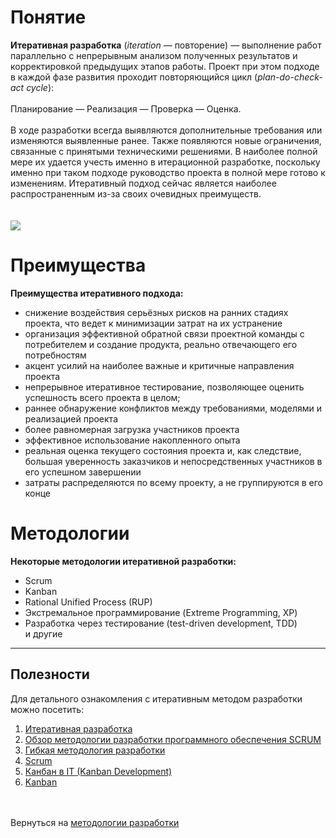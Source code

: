 


# Понятие #

**Итеративная разработка** (_iteration_ — повторение) — выполнение работ параллельно с непрерывным анализом полученных результатов и корректировкой предыдущих этапов работы. Проект при этом подходе в каждой фазе развития проходит повторяющийся цикл (_plan-do-check-act cycle_):<br><br>Планирование — Реализация — Проверка — Оценка.<br>
<br>
В ходе разработки всегда выявляются дополнительные требования или изменяются выявленные ранее. Также появляются новые ограничения, связанные с принятыми техническими решениями. В наиболее полной мере их удается учесть именно в итерационной разработке, поскольку именно при таком подходе руководство проекта в полной мере готово к изменениям. Итеративный подход сейчас является наиболее распространенным из-за своих очевидных преимуществ.<br>
<br>
<br>
<img src='http://upload.wikimedia.org/wikipedia/commons/a/ac/Iterative_development_model_V2.jpg' />



<h1>Преимущества</h1>

<b>Преимущества итеративного подхода:</b>
<ul><li>снижение воздействия серьёзных рисков на ранних стадиях проекта, что   ведет к минимизации затрат на их устранение<br>
</li><li>организация эффективной обратной связи проектной команды с потребителем  и создание продукта, реально отвечающего его потребностям<br>
</li><li>акцент усилий на наиболее важные и критичные направления проекта<br>
</li><li>непрерывное итеративное тестирование, позволяющее оценить успешность   всего проекта в целом;<br>
</li><li>раннее обнаружение конфликтов между требованиями, моделями и реализацией проекта<br>
</li><li>более равномерная загрузка участников проекта<br>
</li><li>эффективное использование накопленного опыта<br>
</li><li>реальная оценка текущего состояния проекта и, как следствие, большая уверенность заказчиков и непосредственных участников в его успешном завершении<br>
</li><li>затраты распределяются по всему проекту, а не группируются в его конце</li></ul>

<h1>Методологии</h1>

<b>Некоторые методологии итеративной разработки:</b>
<ul><li>Scrum<br>
</li><li>Kanban<br>
</li><li>Rational Unified Process (RUP)<br>
</li><li>Экстремальное программирование (Extreme Programming, XP)<br>
</li><li>Разработка через тестирование (test-driven development, TDD)<br>
и другие</li></ul>

<hr />

<h2>Полезности</h2>

Для детального ознакомления с итеративным методом разработки можно посетить:<br>
<ol><li><a href='http://ru.wikipedia.org/wiki/%D0%98%D1%82%D0%B5%D1%80%D0%B0%D1%82%D0%B8%D0%B2%D0%BD%D0%B0%D1%8F_%D1%80%D0%B0%D0%B7%D1%80%D0%B0%D0%B1%D0%BE%D1%82%D0%BA%D0%B0'>Итеративная разработка</a>
</li><li><a href='http://www.dpgrup.ru/methodology-scrum.htm'>Обзор методологии разработки программного обеспечения SCRUM</a>
</li><li><a href='http://ru.wikipedia.org/wiki/%D0%93%D0%B8%D0%B1%D0%BA%D0%B0%D1%8F_%D0%BC%D0%B5%D1%82%D0%BE%D0%B4%D0%BE%D0%BB%D0%BE%D0%B3%D0%B8%D1%8F_%D1%80%D0%B0%D0%B7%D1%80%D0%B0%D0%B1%D0%BE%D1%82%D0%BA%D0%B8'>Гибкая методология разработки</a>
</li><li><a href='http://ru.wikipedia.org/wiki/Scrum'>Scrum</a>
</li><li><a href='http://habrahabr.ru/post/64997/'>Канбан в IT (Kanban Development)</a>
</li><li><a href='http://en.wikipedia.org/wiki/Kanban_(development)'>Kanban</a></li></ol>

<br><br>Вернуться на <a href='SoftwareDevelopmentMethodologies.md'>методологии разработки</a>